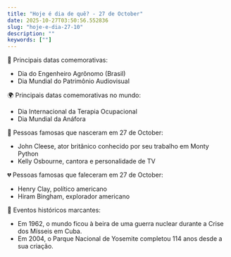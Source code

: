 ```yaml
---
title: "Hoje é dia de quê? - 27 de October"
date: 2025-10-27T03:50:56.552836
slug: "hoje-e-dia-27-10"
description: ""
keywords: [""]
---
```


🎉 Principais datas comemorativas:

- Dia do Engenheiro Agrônomo (Brasil)
- Dia Mundial do Patrimônio Audiovisual

🌍 Principais datas comemorativas no mundo:
- Dia Internacional da Terapia Ocupacional
- Dia Mundial da Anáfora

🌟 Pessoas famosas que nasceram em 27 de October:
- John Cleese, ator britânico conhecido por seu trabalho em Monty Python
- Kelly Osbourne, cantora e personalidade de TV

💔 Pessoas famosas que faleceram em 27 de October:
- Henry Clay, político americano
- Hiram Bingham, explorador americano

📰 Eventos históricos marcantes:
- Em 1962, o mundo ficou à beira de uma guerra nuclear durante a Crise dos Mísseis em Cuba.
- Em 2004, o Parque Nacional de Yosemite completou 114 anos desde a sua criação.